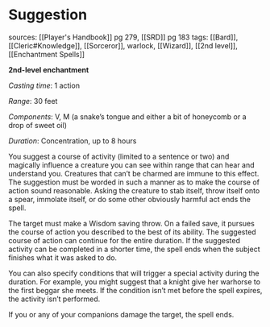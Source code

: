 # Suggestion
sources: [[Player's Handbook]] pg 279, [[SRD]] pg 183
tags: [[Bard]], [[Cleric#Knowledge]], [[Sorceror]], warlock, [[Wizard]], [[2nd level]], [[Enchantment Spells]]

**2nd-level enchantment**

*Casting time*: 1 action

*Range*: 30 feet

*Components*: V, M (a snake’s tongue and either a bit of honeycomb or a drop of sweet oil)

*Duration*: Concentration, up to 8 hours

You suggest a course of activity (limited to a sentence or two) and magically influence a creature you can see within range that can hear and understand you. Creatures that can’t be charmed are immune to this effect. The suggestion must be worded in such a manner as to make the course of action sound reasonable. Asking the creature to stab itself, throw itself onto a spear, immolate itself, or do some other obviously harmful act ends the spell.

The target must make a Wisdom saving throw. On a failed save, it pursues the course of action you described to the best of its ability. The suggested course of action can continue for the entire duration. If the suggested activity can be completed in a shorter time, the spell ends when the subject finishes what it was asked to do.

You can also specify conditions that will trigger a special activity during the duration. For example, you might suggest that a knight give her warhorse to the first beggar she meets. If the condition isn’t met before the spell expires, the activity isn’t performed.

If you or any of your companions damage the target, the spell ends.

